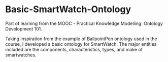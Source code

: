 # Basic-SmartWatch-Ontology
Part of learning from the MOOC - Practical Knowledge Modelling: Ontology Development 101.

Taking inspiration from the example of BallpointPen ontology used in the course, I developed a basic ontology for SmartWatch. The major entities included are the components, characteristics, types, and make of smartwatches.
